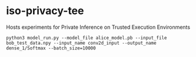 # iso-privacy-tee
Hosts experiments for Private Inference on Trusted Execution Environments

```python3 model_run.py --model_file alice_model.pb --input_file bob_test_data.npy --input_name conv2d_input --output_name dense_1/Softmax --batch_size=10000```
